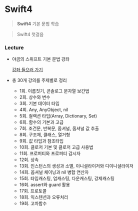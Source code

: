 # Swift4


 > **Swift4** 기본 문법 학습
 
 > Swift4 첫걸음
 
 
 ### Lecture

 
 * 야곰의 스위프트 기본 문법 강좌
 
   [강좌 들으러 가기](https://www.inflearn.com/course/%EC%8A%A4%EC%9C%84%ED%94%84%ED%8A%B8-%EA%B8%B0%EB%B3%B8-%EB%AC%B8%EB%B2%95/)
   
 
 
 * 총 30개 강의를 주제별로 정리 
   * 1회. 이름짓기, 콘솔로그 문자열 보간법
   * 2회. 상수와 변수
   * 3회. 기본 데이터 타입
   * 4회. Any, AnyObject, nil
   * 5회. 컬렉션 타입(Array, Dictionary, Set)
   * 6회. 함수의 기본과 고급
   * 7회. 조건문, 반복문, 옵셔널, 옵셔널 값 추출
   * 8회. 구조체, 클래스, 열거형
   * 9회. 값 타입과 참조타입
   * 10회. 클로저 기본 및 클로저 고급 사용법
   * 11회. 프로퍼티와 프로퍼티 감시자
   * 12회. 상속
   * 13회. 인스턴스의 생성과 소멸, 이니셜라이저와 디이니셜라이저
   * 14회. 옵셔널 체이닝과 nil 병합 연산자
   * 15회. 타입캐스팅, 업캐스팅, 다운캐스팅, 강제캐스팅
   * 16회. assert와 guard 활용
   * 17회. 프로토콜
   * 18회. 익스텐션과 오류처리
   * 19회. 고차함수
